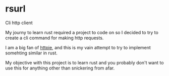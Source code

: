 # rsurl
Cli http client

My journy to learn rust required a project to code on so I decided to try to create a cli command for making http requests.

I am a big fan of [httpie](https://httpie.org/), and this is my vain attempt to try to implement somehting similar in rust.

My objective with this project is to learn rust and you probably don't want to use this for anything other than snickering from afar.
